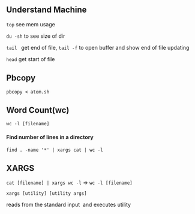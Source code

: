 ## Understand Machine

`top` see mem usage 

`du -sh` to see size of dir

`tail ` get end of file, `tail -f` to open buffer and show end of file updating

`head` get start of file

## Pbcopy

 `pbcopy < atom.sh`

## Word Count(wc)

`wc -l [filename]`

#### Find number of lines in a directory

`find . -name '*' | xargs cat | wc -l` 

## XARGS

`cat [filename] | xargs wc -l` => `wc -l [filename]` 

`xargs [utility] [utility args]`

reads from the standard input
​     and executes utility



